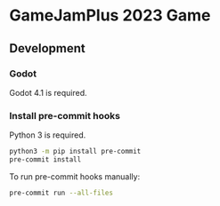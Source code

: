 # GameJamPlus 2023 Game

## Development

### Godot

Godot 4.1 is required.

### Install pre-commit hooks

Python 3 is required.

```bash
python3 -m pip install pre-commit
pre-commit install
```

To run pre-commit hooks manually:

```bash
pre-commit run --all-files
```
